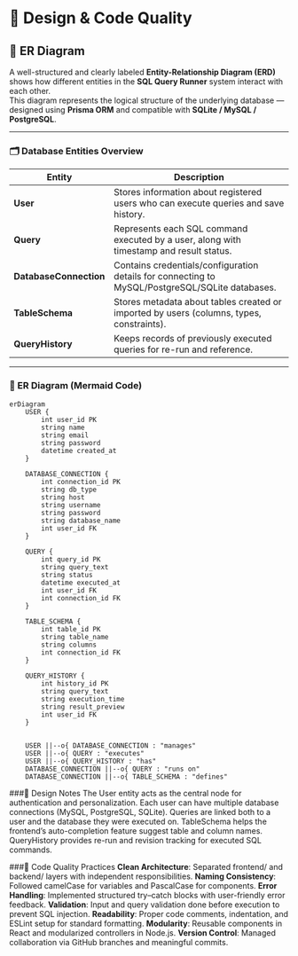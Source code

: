 # 🎨 Design & Code Quality  

## 🧱 ER Diagram  

A well-structured and clearly labeled **Entity-Relationship Diagram (ERD)** shows how different entities in the **SQL Query Runner** system interact with each other.  
This diagram represents the logical structure of the underlying database — designed using **Prisma ORM** and compatible with **SQLite / MySQL / PostgreSQL**.

---

### 🗂️ Database Entities Overview  

| Entity | Description |
|--------|--------------|
| **User** | Stores information about registered users who can execute queries and save history. |
| **Query** | Represents each SQL command executed by a user, along with timestamp and result status. |
| **DatabaseConnection** | Contains credentials/configuration details for connecting to MySQL/PostgreSQL/SQLite databases. |
| **TableSchema** | Stores metadata about tables created or imported by users (columns, types, constraints). |
| **QueryHistory** | Keeps records of previously executed queries for re-run and reference. |

---

### 🧩 ER Diagram (Mermaid Code)  

```mermaid
erDiagram
    USER {
        int user_id PK
        string name
        string email
        string password
        datetime created_at
    }

    DATABASE_CONNECTION {
        int connection_id PK
        string db_type
        string host
        string username
        string password
        string database_name
        int user_id FK
    }

    QUERY {
        int query_id PK
        string query_text
        string status
        datetime executed_at
        int user_id FK
        int connection_id FK
    }

    TABLE_SCHEMA {
        int table_id PK
        string table_name
        string columns
        int connection_id FK
    }

    QUERY_HISTORY {
        int history_id PK
        string query_text
        string execution_time
        string result_preview
        int user_id FK
    }


    USER ||--o{ DATABASE_CONNECTION : "manages"
    USER ||--o{ QUERY : "executes"
    USER ||--o{ QUERY_HISTORY : "has"
    DATABASE_CONNECTION ||--o{ QUERY : "runs on"
    DATABASE_CONNECTION ||--o{ TABLE_SCHEMA : "defines"
```
###🧠 Design Notes
The User entity acts as the central node for authentication and personalization.
Each user can have multiple database connections (MySQL, PostgreSQL, SQLite).
Queries are linked both to a user and the database they were executed on.
TableSchema helps the frontend’s auto-completion feature suggest table and column names.
QueryHistory provides re-run and revision tracking for executed SQL commands.

###💎 Code Quality Practices
**Clean Architecture**: Separated frontend/ and backend/ layers with independent responsibilities.
**Naming Consistency**: Followed camelCase for variables and PascalCase for components.
**Error Handling**: Implemented structured try–catch blocks with user-friendly error feedback.
**Validation**: Input and query validation done before execution to prevent SQL injection.
**Readability**: Proper code comments, indentation, and ESLint setup for standard formatting.
**Modularity**: Reusable components in React and modularized controllers in Node.js.
**Version Control**: Managed collaboration via GitHub branches and meaningful commits.
